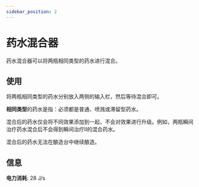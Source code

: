 ```yaml
---
sidebar_position: 2
---
```


# 药水混合器

药水混合器可以将两瓶相同类型的药水进行混合。

## 使用

将两瓶相同类型的药水分别放入两侧的输入栏，然后等待混合即可。

**相同类型**的药水是指：必须都是普通、喷溅或滞留型药水。

混合后的药水仅会将不同效果添加到一起，不会对效果进行升级。例如，两瓶瞬间治疗药水混合后不会得到瞬间治疗II的混合药水。

混合后的药水无法在酿造台中继续酿造。

## 信息

**电力消耗**: 28 J/s
